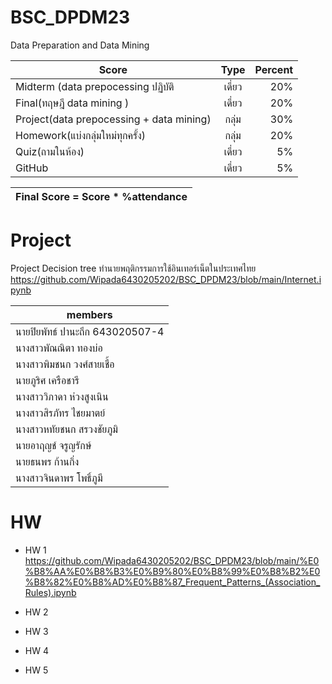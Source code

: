 # BSC_DPDM23
Data Preparation and Data Mining


| Score       | Type           | Percent  |
| ------------- |:-------------:| -----:|
|Midterm (data prepocessing ปฏิบัติ  | เดี่ยว | 20% |
| Final(ทฤษฎี data mining )    | เดี่ยว  |  20% |
| Project(data prepocessing + data mining) | กลุ่ม | 30%|
| Homework(แบ่งกลุ่มใหม่ทุกครั้ง) | กลุ่ม | 20%|
| Quiz(ถามในห้อง) | เดี่ยว | 5%|
| GitHub | เดี่ยว | 5%|


|Final Score = Score * %attendance |
| ------------------------------------:|

# Project 
Project Decision tree  ทำนายพฤติกรรมการใช้อินเทอร์เน็ตในประเทศไทย
https://github.com/Wipada6430205202/BSC_DPDM23/blob/main/Internet.ipynb 

| members |
|----------|
นายปิยพัทธ์     ปานะถึก     643020507-4 |
นางสาวพัณณิตา ทองบ่อ     | 643020508-2  |
นางสาวพิมชนก  วงศ์สายเชื้อ   |643020510-5  |
นายภูริศ         เครือชารี    | 643020514-7  |
นางสาววิภาดา   ห่วงสูงเนิน    | 643020520-2 |
นางสาวสิรภัทร   ไชยมาตย์   | 643020523-6 |
นางสาวหทัยชนก สรวงชัยภูมิ  | 643020525-2 |
นายอาฤญช์      จรูญรักษ์    | 643020528-6  |
นายธนพร        ก้านกิ่ง     | 643021264-9  |
นางสาวจินดาพร  โพธิ์ภูมี     | 643021262-3  |

# HW
* HW 1
https://github.com/Wipada6430205202/BSC_DPDM23/blob/main/%E0%B8%AA%E0%B8%B3%E0%B9%80%E0%B8%99%E0%B8%B2%E0%B8%82%E0%B8%AD%E0%B8%87_Frequent_Patterns_(Association_Rules).ipynb
* HW 2
  
* HW 3
* HW 4
* HW 5
  
